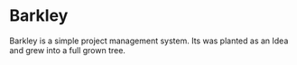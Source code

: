 Barkley
===========

Barkley is a simple project management system. Its was planted as an Idea and grew into a full grown tree.
